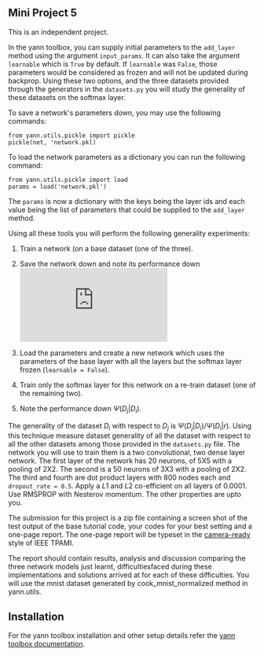 Mini Project 5
--------------

This is an independent project.  

In the yann toolbox, you can supply initial parameters to the ``add_layer`` method using the 
argument ``input_params``. It can also take the argument ``learnable`` which is ``True`` by default.
If ``learnable`` was ``False``, those parameters would be considered as frozen and will not be 
updated during backprop. Using these two options, and the three datasets provided through the 
generators in the ``datasets.py`` you will study the generality of these datasets on the softmax
layer.

To save a network's parameters down, you may use the following commands:

    from yann.utils.pickle import pickle
    pickle(net, 'network.pkl)

To load the network parameters as a dictionary you can run the following command:

    from yann.utils.pickle import load
    params = load('network.pkl')

The ``params`` is now a dictionary with the keys being the layer ids and each value being the list 
of parameters that could be supplied to the ``add_layer`` method. 

    
Using all these tools you will perform the following generality experiments:

1. Train a network (on a base dataset (one of the three).
2. Save the network down and note its performance down![Base Performance](https://latex.codecogs.com/gif.latex?%24%5CPsi%28D_i%7Cr%29%24)

3. Load the parameters and create a new network which uses the parameters of the base layer
    with all the layers but the softmax layer frozen (``learnable = False``).
4. Train only the softmax layer for this network on a re-train dataset (one of the remaining 
    two). 
5. Note the performance down $\Psi(D_j|D_i)$.

The generality of the dataset $D_i$ with respect to $D_j$ is $\Psi(D_j|D_i) / \Psi(D_i|r)$. Using 
this technique measure dataset generality of all the dataset with respect to all the other datasets
among those provided in the ``datasets.py`` file. The network you will use to train them is a two
convolutional, two dense layer network. The first layer of the network has 20 neurons, of 5X5 with a 
pooling of 2X2. The second is a 50 neurons of 3X3 with a pooling of 2X2. The third and fourth are 
dot product layers with 800 nodes each and ``dropout_rate = 0.5``. Apply a $L1$ and $L2$ 
co-efficient on all layers of $0.0001$. Use RMSPROP with Nesterov momentum. The other properties
are upto you. 


The submission for this project is a zip file containing a screen shot of the test output of the
base tutorial code, your codes for your best setting and a one-page report. The one-page report will
be typeset in the [camera-ready](https://www.computer.org/web/tpami/author)
style of IEEE TPAMI.

The report should contain results, analysis and discussion comparing the three network models 
just learnt, difficultiesfaced during these implementations and solutions arrived at for each of 
these difficulties. You will use the mnist dataset generated by cook_mnist_normalized method in 
yann.utils.


Installation
------------

For the yann toolbox installation and other setup details refer the 
[yann toolbox documentation](http://www.yann.network).
